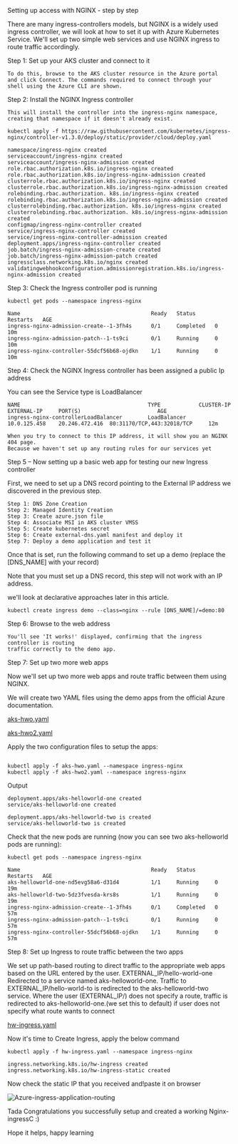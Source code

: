 Setting up access with NGINX - step by step


There are many ingress-controllers models, but NGINX is a widely used 
ingress controller, we will look at how to set it up with Azure Kubernetes 
Service. We'll set up two simple web services and use NGINX ingress to route 
traffic accordingly.


Step 1: Set up your AKS cluster and connect to it

    To do this, browse to the AKS cluster resource in the Azure portal 
    and click Connect. The commands required to connect through your 
    shell using the Azure CLI are shown.

Step 2: Install the NGINX Ingress controller

    This will install the controller into the ingress-nginx namespace, 
    creating that namespace if it doesn't already exist.

```
kubectl apply -f https://raw.githubusercontent.com/kubernetes/ingress-nginx/controller-v1.3.0/deploy/static/provider/cloud/deploy.yaml

```

```
namespace/ingress-nginx created 
serviceaccount/ingress-nginx created 
serviceaccount/ingress-nginx-admission created 
role.rbac.authorization.k8s.io/ingress-nginx created 
role.rbac.authorization.k8s.io/ingress-nginx-admission created 
clusterrole.rbac.authorization.k8s.io/ingress-nginx created 
clusterrole.rbac.authorization.k8s.io/ingress-nginx-admission created 
rolebinding.rbac.authorization. k8s.io/ingress-nginx created 
rolebinding.rbac.authorization.k8s.io/ingress-nginx-admission created 
clusterrolebinding.rbac.authorization. k8s.io/ingress-nginx created 
clusterrolebinding.rbac.authorization. k8s.io/ingress-nginx-admission created 
configmap/ingress-nginx-controller created 
service/ingress-nginx-controller created 
service/ingress-nginx-controller-admission created 
deployment.apps/ingress-nginx-controller created 
job.batch/ingress-nginx-admission-create created 
job.batch/ingress-nginx-admission-patch created 
ingressclass.networking.k8s.io/nginx created 
validatingwebhookconfiguration.admissionregistration.k8s.io/ingress-nginx-admission created 

```


Step 3: Check the Ingress controller pod is running

```
kubectl get pods --namespace ingress-nginx
```

```
Name                                         Ready   Status      Restarts   AGE
ingress-nginx-admission-create--1-3fh4s      0/1     Completed   0          10m
ingress-nginx-admission-patch--1-ts9ci       0/1     Running     0          10m
ingress-nginx-controller-55dcf56b68-ojdkn    1/1     Running     0          10m

```
Step 4: Check the NGINX Ingress controller has been assigned a public Ip address

You can see the Service type is LoadBalancer

```
NAME                                        TYPE            CLUSTER-IP      EXTERNAL-IP     PORT(S)                        AGE  
ingress-nginx-controllerLoadBalancer        LoadBalancer    10.0.125.458    20.246.472.416  80:31170/TCP,443:32018/TCP     12m

```

    When you try to connect to this IP address, it will show you an NGINX 404 page. 
    Because we haven't set up any routing rules for our services yet


Step 5 – Now setting up a basic web app for testing our new Ingress controller

First, we need to set up a DNS record pointing to the External IP 
address we discovered in the previous step.

```
Step 1: DNS Zone Creation
Step 2: Managed Identity Creation
Step 3: Create azure.json file
Step 4: Associate MSI in AKS cluster VMSS
Step 5: Create kubernetes secret
Step 6: Create external-dns.yaml manifest and deploy it 
Step 7: Deploy a demo application and test it
```

Once that is set, run the following command to set up a demo 
(replace the [DNS_NAME] with your record)

Note that you must set up a DNS record, this step will not work 
with an IP address.

we'll look at declarative approaches later in this article.

```
kubectl create ingress demo --class=nginx --rule [DNS_NAME]/=demo:80
```

Step 6: Browse to the web address

    You'll see 'It works!' displayed, confirming that the ingress controller is routing 
    traffic correctly to the demo app.

Step 7: Set up two more web apps

Now we'll set up two more web apps and route traffic between them using NGINX.

We will create two YAML files using the demo apps from the official Azure documentation.


[aks-hwo.yaml](https://github.com/Krishnamohan-Yerrabilli/Kubernetes-hands-on/blob/master/AKS-IngressC/aks-hwo.yml)

[aks-hwo2.yaml](https://github.com/Krishnamohan-Yerrabilli/Kubernetes-hands-on/blob/master/AKS-IngressC/aks-hwo2.yml)


Apply the two configuration files to setup the apps:

```

kubectl apply -f aks-hwo.yaml --namespace ingress-nginx
kubectl apply -f aks-hwo2.yaml --namespace ingress-nginx

```
Output 

```
deployment.apps/aks-helloworld-one created
service/aks-helloworld-one created

```

```
deployment.apps/aks-helloworld-two is created
service/aks-helloworld-two is created

```


Check that the new pods are running 
(now you can see two aks-helloworld pods are running):

```
kubectl get pods --namespace ingress-nginx
```

```
Name                                         Ready   Status      Restarts   AGE
aks-helloworld-one-nd5evg58a6-d31d4          1/1     Running     0          19m
aks-helloworld-two-5dz3fvesda-krs8s          1/1     Running     0          19m
ingress-nginx-admission-create--1-3fh4s      0/1     Completed   0          57m
ingress-nginx-admission-patch--1-ts9ci       0/1     Running     0          57m
ingress-nginx-controller-55dcf56b68-ojdkn    1/1     Running     0          57m

```

Step 8: Set up Ingress to route traffic between the two apps

We set up path-based routing to direct traffic to the appropriate web apps based 
on the URL entered by the user. EXTERNAL_IP/hello-world-one Redirected to a service 
named aks-helloworld-one. Traffic to EXTERNAL_IP/hello-world-to is redirected to the 
aks-helloworld-two service. Where the user (EXTERNAL_IP/) does not specify a route, 
traffic is redirected to aks-helloworld-one.(we set this to default) if user does not
specify what route wants to connect


[hw-ingress.yaml](https://github.com/Krishnamohan-Yerrabilli/Kubernetes-hands-on/blob/master/AKS-IngressC/hw-ingress.yml)

Now it's time to Create Ingress, apply the below command 

```
kubectl apply -f hw-ingress.yaml --namespace ingress-nginx
```

```
ingress.networking.k8s.io/hw-ingress created
ingress.networking.k8s.io/hw-ingress-static created

```
Now check the static IP that you received and!paste it on browser

![Azure-ingress-application-routing](https://user-images.githubusercontent.com/58173938/196035205-08c2fcd4-b093-44ca-b0f6-38f7b1a13103.png)



Tada Congratulations you successfully setup and created a working Nginx-ingressC :)

Hope it helps, happy learning
